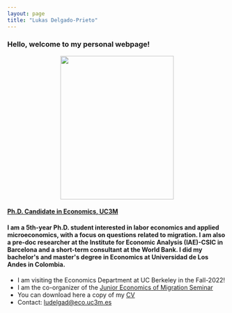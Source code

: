 ```yaml
---
layout: page
title: "Lukas Delgado-Prieto"
---
```

### Hello, welcome to my personal webpage! 

<p align="center"> 
<img src="https://user-images.githubusercontent.com/57502134/186741596-b93baccb-0009-4910-8db5-26d27765dc15.png"  width="260" height="330">  
</p>

#### [Ph.D. Candidate in Economics, UC3M](http://economics.uc3m.es/personal/delgado-prieto/)


#### I am a 5th-year Ph.D. student interested in labor economics and applied microeconomics, with a focus on questions related to migration. I am also a pre-doc researcher at the Institute for Economic Analysis (IAE)-CSIC in Barcelona and a short-term consultant at the World Bank. I did my bachelor's and master's degree in Economics at Universidad de Los Andes in Colombia. 

- I am visiting the Economics Department at UC Berkeley in the Fall-2022!
- I am the co-organizer of the [Junior Economics of Migration Seminar](https://sites.google.com/view/the-economics-of-migration)
- You can download here a copy of my [CV](https://github.com/ludelgad/ludelgad.github.io/files/Delgado_CV.pdf)
- Contact: [ludelgad@eco.uc3m.es](mailto:ludelgad@eco.uc3m.es)


